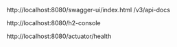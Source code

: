 http://localhost:8080/swagger-ui/index.html
  /v3/api-docs
  
http://localhost:8080/h2-console

http://localhost:8080/actuator/health



